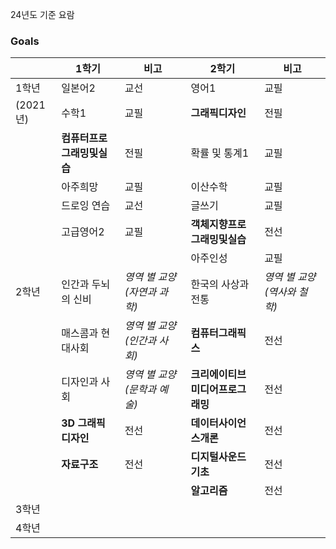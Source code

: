 24년도 기준 요람

### Goals

|          | 1학기                      | 비고                        | 2학기                            | 비고                        |
| -------- | -------------------------- | --------------------------- | -------------------------------- | --------------------------- |
| 1학년    | 일본어2                    | 교선                        | 영어1                            | 교필                        |
| (2021년) | 수학1                      | 교필                        | **그래픽디자인**                 | 전필                        |
|          | **컴퓨터프로그래밍및실습** | 전필                        | 확률 및 통계1                    | 교필                        |
|          | 아주희망                   | 교필                        | 이산수학                         | 교필                        |
|          | 드로잉 연습                | 교선                        | 글쓰기                           | 교필                        |
|          | 고급영어2                  | 교필                        | **객체지향프로그래밍및실습**     | 전선                        |
|          |                            |                             | 아주인성                         | 교필                        |
| 2학년    | 인간과 두뇌의 신비         | _영역 별 교양(자연과 과학)_ | 한국의 사상과 전통               | _영역 별 교양(역사와 철학)_ |
|          | 매스콤과 현대사회          | _영역 별 교양(인간과 사회)_ | **컴퓨터그래픽스**               | 전선                        |
|          | 디자인과 사회              | _영역 별 교양(문학과 예술)_ | **크리에이티브미디어프로그래밍** | 전선                        |
|          | **3D 그래픽 디자인**       | 전선                        | **데이터사이언스개론**           | 전선                        |
|          | **자료구조**               | 전선                        | **디지털사운드기초**             | 전선                        |
|          |                            |                             | **알고리즘**                     | 전선                        |
| 3학년    |                            |                             |                                  |                             |
| 4학년    |                            |                             |                                  |                             |
